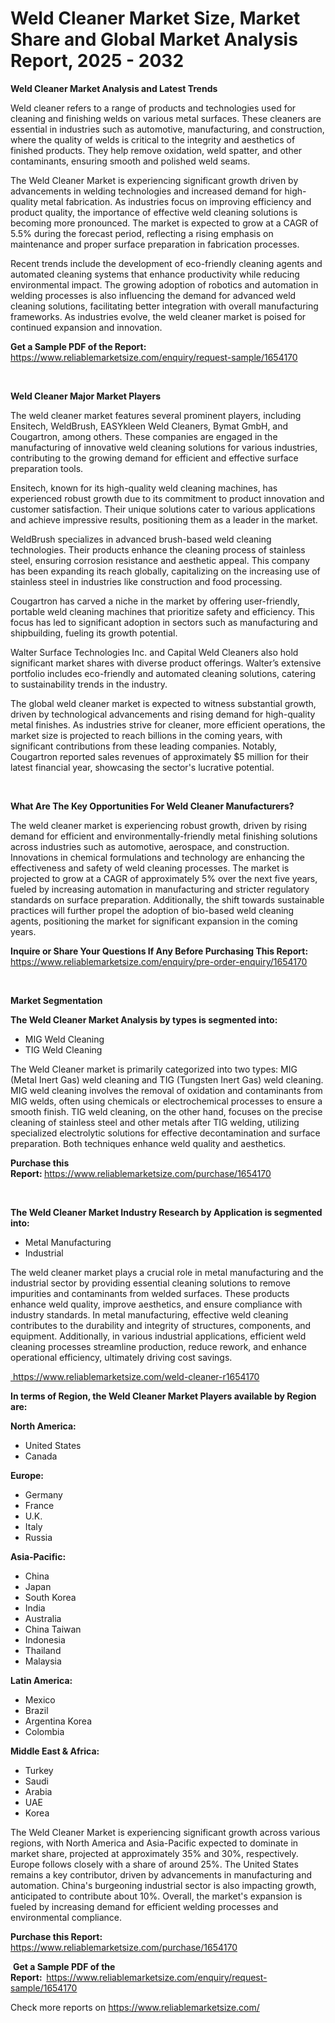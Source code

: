 <p><h1>Weld Cleaner Market Size, Market Share and Global Market Analysis Report, 2025 - 2032</h1></p><p><strong>Weld Cleaner Market Analysis and Latest Trends</strong></p>
<p><p>Weld cleaner refers to a range of products and technologies used for cleaning and finishing welds on various metal surfaces. These cleaners are essential in industries such as automotive, manufacturing, and construction, where the quality of welds is critical to the integrity and aesthetics of finished products. They help remove oxidation, weld spatter, and other contaminants, ensuring smooth and polished weld seams.</p><p>The Weld Cleaner Market is experiencing significant growth driven by advancements in welding technologies and increased demand for high-quality metal fabrication. As industries focus on improving efficiency and product quality, the importance of effective weld cleaning solutions is becoming more pronounced. The market is expected to grow at a CAGR of 5.5% during the forecast period, reflecting a rising emphasis on maintenance and proper surface preparation in fabrication processes.</p><p>Recent trends include the development of eco-friendly cleaning agents and automated cleaning systems that enhance productivity while reducing environmental impact. The growing adoption of robotics and automation in welding processes is also influencing the demand for advanced weld cleaning solutions, facilitating better integration with overall manufacturing frameworks. As industries evolve, the weld cleaner market is poised for continued expansion and innovation.</p></p>
<p><strong>Get a Sample PDF of the Report:&nbsp;</strong> <a href="https://www.reliablemarketsize.com/enquiry/request-sample/1654170?utm_campaign=2278&utm_medium=2&utm_source=Github&utm_content=ia&utm_term=22022025&utm_id=weld-cleaner">https://www.reliablemarketsize.com/enquiry/request-sample/1654170</a></p>
<p>&nbsp;</p>
<p><strong>Weld Cleaner Major Market Players</strong></p>
<p><p>The weld cleaner market features several prominent players, including Ensitech, WeldBrush, EASYkleen Weld Cleaners, Bymat GmbH, and Cougartron, among others. These companies are engaged in the manufacturing of innovative weld cleaning solutions for various industries, contributing to the growing demand for efficient and effective surface preparation tools.</p><p>Ensitech, known for its high-quality weld cleaning machines, has experienced robust growth due to its commitment to product innovation and customer satisfaction. Their unique solutions cater to various applications and achieve impressive results, positioning them as a leader in the market.</p><p>WeldBrush specializes in advanced brush-based weld cleaning technologies. Their products enhance the cleaning process of stainless steel, ensuring corrosion resistance and aesthetic appeal. This company has been expanding its reach globally, capitalizing on the increasing use of stainless steel in industries like construction and food processing.</p><p>Cougartron has carved a niche in the market by offering user-friendly, portable weld cleaning machines that prioritize safety and efficiency. This focus has led to significant adoption in sectors such as manufacturing and shipbuilding, fueling its growth potential.</p><p>Walter Surface Technologies Inc. and Capital Weld Cleaners also hold significant market shares with diverse product offerings. Walter’s extensive portfolio includes eco-friendly and automated cleaning solutions, catering to sustainability trends in the industry.</p><p>The global weld cleaner market is expected to witness substantial growth, driven by technological advancements and rising demand for high-quality metal finishes. As industries strive for cleaner, more efficient operations, the market size is projected to reach billions in the coming years, with significant contributions from these leading companies. Notably, Cougartron reported sales revenues of approximately $5 million for their latest financial year, showcasing the sector's lucrative potential.</p></p>
<p>&nbsp;</p>
<p><strong>What Are The Key Opportunities For Weld Cleaner Manufacturers?</strong></p>
<p><p>The weld cleaner market is experiencing robust growth, driven by rising demand for efficient and environmentally-friendly metal finishing solutions across industries such as automotive, aerospace, and construction. Innovations in chemical formulations and technology are enhancing the effectiveness and safety of weld cleaning processes. The market is projected to grow at a CAGR of approximately 5% over the next five years, fueled by increasing automation in manufacturing and stricter regulatory standards on surface preparation. Additionally, the shift towards sustainable practices will further propel the adoption of bio-based weld cleaning agents, positioning the market for significant expansion in the coming years.</p></p>
<p><strong>Inquire or Share Your Questions If Any Before Purchasing This Report:</strong> <a href="https://www.reliablemarketsize.com/enquiry/pre-order-enquiry/1654170?utm_campaign=2278&utm_medium=2&utm_source=Github&utm_content=ia&utm_term=22022025&utm_id=weld-cleaner">https://www.reliablemarketsize.com/enquiry/pre-order-enquiry/1654170</a></p>
<p>&nbsp;</p>
<p><strong>Market Segmentation</strong></p>
<p><strong>The Weld Cleaner Market Analysis by types is segmented into:</strong></p>
<p><ul><li>MIG Weld Cleaning</li><li>TIG Weld Cleaning</li></ul></p>
<p><p>The Weld Cleaner market is primarily categorized into two types: MIG (Metal Inert Gas) weld cleaning and TIG (Tungsten Inert Gas) weld cleaning. MIG weld cleaning involves the removal of oxidation and contaminants from MIG welds, often using chemicals or electrochemical processes to ensure a smooth finish. TIG weld cleaning, on the other hand, focuses on the precise cleaning of stainless steel and other metals after TIG welding, utilizing specialized electrolytic solutions for effective decontamination and surface preparation. Both techniques enhance weld quality and aesthetics.</p></p>
<p><strong>Purchase this Report:&nbsp;</strong><a href="https://www.reliablemarketsize.com/purchase/1654170?utm_campaign=2278&utm_medium=2&utm_source=Github&utm_content=ia&utm_term=22022025&utm_id=weld-cleaner">https://www.reliablemarketsize.com/purchase/1654170</a></p>
<p>&nbsp;</p>
<p><strong>The Weld Cleaner Market Industry Research by Application is segmented into:</strong></p>
<p><ul><li>Metal Manufacturing</li><li>Industrial</li></ul></p>
<p><p>The weld cleaner market plays a crucial role in metal manufacturing and the industrial sector by providing essential cleaning solutions to remove impurities and contaminants from welded surfaces. These products enhance weld quality, improve aesthetics, and ensure compliance with industry standards. In metal manufacturing, effective weld cleaning contributes to the durability and integrity of structures, components, and equipment. Additionally, in various industrial applications, efficient weld cleaning processes streamline production, reduce rework, and enhance operational efficiency, ultimately driving cost savings.</p></p>
<p><a href="https://www.reliablemarketsize.com/weld-cleaner-r1654170?utm_campaign=2278&utm_medium=2&utm_source=Github&utm_content=ia&utm_term=22022025&utm_id=weld-cleaner">&nbsp;https://www.reliablemarketsize.com/weld-cleaner-r1654170</a></p>
<p><strong>In terms of Region, the Weld Cleaner Market Players available by Region are:</strong></p>
<p>
    <p> <strong> North America: </strong>
        <ul>
            <li>United States</li>
            <li>Canada</li>
        </ul>
        </p> 
    <p> <strong> Europe: </strong>
        <ul>
            <li>Germany</li>
            <li>France</li>
            <li>U.K.</li>
            <li>Italy</li>
            <li>Russia</li>
        </ul>
        </p> 
    <p> <strong> Asia-Pacific: </strong>
        <ul>
            <li>China</li>
            <li>Japan</li>
            <li>South Korea</li>
            <li>India</li>
            <li>Australia</li>
            <li>China Taiwan</li>
            <li>Indonesia</li>
            <li>Thailand</li>
            <li>Malaysia</li>
        </ul>
        </p> 
    <p> <strong> Latin America: </strong>
        <ul>
            <li>Mexico</li>
            <li>Brazil</li>
            <li>Argentina Korea</li>
            <li>Colombia</li>
        </ul>
        </p> 
    <p> <strong> Middle East & Africa: </strong>
        <ul>
            <li>Turkey</li>
            <li>Saudi</li>
            <li>Arabia</li>
            <li>UAE</li>
            <li>Korea</li>
        </ul>
    </p>
    </p>
<p><p>The Weld Cleaner Market is experiencing significant growth across various regions, with North America and Asia-Pacific expected to dominate in market share, projected at approximately 35% and 30%, respectively. Europe follows closely with a share of around 25%. The United States remains a key contributor, driven by advancements in manufacturing and automation. China's burgeoning industrial sector is also impacting growth, anticipated to contribute about 10%. Overall, the market's expansion is fueled by increasing demand for efficient welding processes and environmental compliance.</p></p>
<p><strong>Purchase this Report: </strong><a href="https://www.reliablemarketsize.com/purchase/1654170?utm_campaign=2278&utm_medium=2&utm_source=Github&utm_content=ia&utm_term=22022025&utm_id=weld-cleaner">https://www.reliablemarketsize.com/purchase/1654170</a></p>
<p>&nbsp;<strong>Get a Sample PDF of the Report:&nbsp;&nbsp;</strong><a href="https://www.reliablemarketsize.com/enquiry/request-sample/1654170?utm_campaign=2278&utm_medium=2&utm_source=Github&utm_content=ia&utm_term=22022025&utm_id=weld-cleaner">https://www.reliablemarketsize.com/enquiry/request-sample/1654170</a></p>
<p><strong></strong></p>
<p>Check more reports on <a href="https://www.reliablemarketsize.com/?utm_campaign=2278&utm_medium=2&utm_source=Github&utm_content=ia&utm_term=22022025&utm_id=weld-cleaner">https://www.reliablemarketsize.com/</a></p>